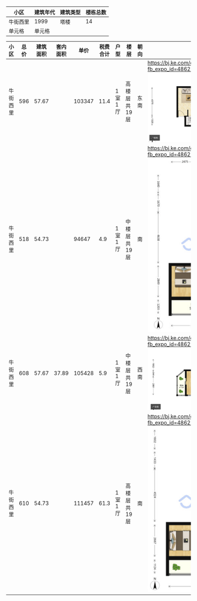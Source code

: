 |  小区   |  建筑年代 | 建筑类型 |楼栋总数|
|  ----  | ----  |----  |----  |
| 牛街西里  | 1999 |塔楼 |14 |
| 单元格  | 单元格 |



|  小区   | 总价 | 建筑面积 |套内面积 |单价| 税费合计|户型 | 楼层 | 朝向 |户型图/链接 | 
|  ----  | ----  |----  |---- |---- |---- |----   |----  |----  |----  |
| 牛街西里 | 596  |57.67|| 103347| 11.4 |1室1厅| ⾼楼层共19层|东 南|https://bj.ke.com/ershoufang/101112773349.html?fb_expo_id=486213554082254853 ![avatar](./img/1.png)|
| 牛街西里 | 518   |54.73|| 94647| 4.9 |1室1厅| 中楼层共19层|南|https://bj.ke.com/ershoufang/101106094177.html?fb_expo_id=486212682925117442 ![avatar](./img/2.png)|
| 牛街西里 | 608   |57.67| 37.89|105428| 5.9 |1室1厅| 中楼层共19层|西南|https://bj.ke.com/ershoufang/101112507405.html?fb_expo_id=486213554082254850 ![avatar](./img/3.png)|
| 牛街西里 | 610   |54.73| |111457| 61.3 |1室1厅| 高楼层共19层|南|https://bj.ke.com/ershoufang/101110412359.html?fb_expo_id=486212682925117445 ![avatar](./img/4.png)|

